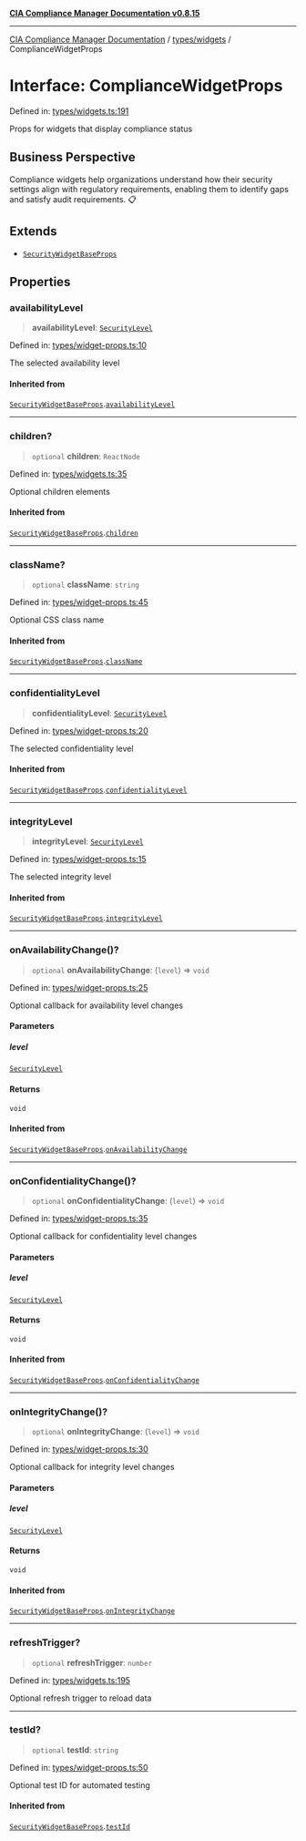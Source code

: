 [**CIA Compliance Manager Documentation v0.8.15**](../../../README.md)

***

[CIA Compliance Manager Documentation](../../../modules.md) / [types/widgets](../README.md) / ComplianceWidgetProps

# Interface: ComplianceWidgetProps

Defined in: [types/widgets.ts:191](https://github.com/Hack23/cia-compliance-manager/blob/50a3bb1fa64948444e36c06fee075b5043350db0/src/types/widgets.ts#L191)

Props for widgets that display compliance status

## Business Perspective

Compliance widgets help organizations understand how their security settings
align with regulatory requirements, enabling them to identify gaps and
satisfy audit requirements. 📋

## Extends

- [`SecurityWidgetBaseProps`](SecurityWidgetBaseProps.md)

## Properties

### availabilityLevel

> **availabilityLevel**: [`SecurityLevel`](../../cia/type-aliases/SecurityLevel.md)

Defined in: [types/widget-props.ts:10](https://github.com/Hack23/cia-compliance-manager/blob/50a3bb1fa64948444e36c06fee075b5043350db0/src/types/widget-props.ts#L10)

The selected availability level

#### Inherited from

[`SecurityWidgetBaseProps`](SecurityWidgetBaseProps.md).[`availabilityLevel`](SecurityWidgetBaseProps.md#availabilitylevel)

***

### children?

> `optional` **children**: `ReactNode`

Defined in: [types/widgets.ts:35](https://github.com/Hack23/cia-compliance-manager/blob/50a3bb1fa64948444e36c06fee075b5043350db0/src/types/widgets.ts#L35)

Optional children elements

#### Inherited from

[`SecurityWidgetBaseProps`](SecurityWidgetBaseProps.md).[`children`](SecurityWidgetBaseProps.md#children)

***

### className?

> `optional` **className**: `string`

Defined in: [types/widget-props.ts:45](https://github.com/Hack23/cia-compliance-manager/blob/50a3bb1fa64948444e36c06fee075b5043350db0/src/types/widget-props.ts#L45)

Optional CSS class name

#### Inherited from

[`SecurityWidgetBaseProps`](SecurityWidgetBaseProps.md).[`className`](SecurityWidgetBaseProps.md#classname)

***

### confidentialityLevel

> **confidentialityLevel**: [`SecurityLevel`](../../cia/type-aliases/SecurityLevel.md)

Defined in: [types/widget-props.ts:20](https://github.com/Hack23/cia-compliance-manager/blob/50a3bb1fa64948444e36c06fee075b5043350db0/src/types/widget-props.ts#L20)

The selected confidentiality level

#### Inherited from

[`SecurityWidgetBaseProps`](SecurityWidgetBaseProps.md).[`confidentialityLevel`](SecurityWidgetBaseProps.md#confidentialitylevel)

***

### integrityLevel

> **integrityLevel**: [`SecurityLevel`](../../cia/type-aliases/SecurityLevel.md)

Defined in: [types/widget-props.ts:15](https://github.com/Hack23/cia-compliance-manager/blob/50a3bb1fa64948444e36c06fee075b5043350db0/src/types/widget-props.ts#L15)

The selected integrity level

#### Inherited from

[`SecurityWidgetBaseProps`](SecurityWidgetBaseProps.md).[`integrityLevel`](SecurityWidgetBaseProps.md#integritylevel)

***

### onAvailabilityChange()?

> `optional` **onAvailabilityChange**: (`level`) => `void`

Defined in: [types/widget-props.ts:25](https://github.com/Hack23/cia-compliance-manager/blob/50a3bb1fa64948444e36c06fee075b5043350db0/src/types/widget-props.ts#L25)

Optional callback for availability level changes

#### Parameters

##### level

[`SecurityLevel`](../../cia/type-aliases/SecurityLevel.md)

#### Returns

`void`

#### Inherited from

[`SecurityWidgetBaseProps`](SecurityWidgetBaseProps.md).[`onAvailabilityChange`](SecurityWidgetBaseProps.md#onavailabilitychange)

***

### onConfidentialityChange()?

> `optional` **onConfidentialityChange**: (`level`) => `void`

Defined in: [types/widget-props.ts:35](https://github.com/Hack23/cia-compliance-manager/blob/50a3bb1fa64948444e36c06fee075b5043350db0/src/types/widget-props.ts#L35)

Optional callback for confidentiality level changes

#### Parameters

##### level

[`SecurityLevel`](../../cia/type-aliases/SecurityLevel.md)

#### Returns

`void`

#### Inherited from

[`SecurityWidgetBaseProps`](SecurityWidgetBaseProps.md).[`onConfidentialityChange`](SecurityWidgetBaseProps.md#onconfidentialitychange)

***

### onIntegrityChange()?

> `optional` **onIntegrityChange**: (`level`) => `void`

Defined in: [types/widget-props.ts:30](https://github.com/Hack23/cia-compliance-manager/blob/50a3bb1fa64948444e36c06fee075b5043350db0/src/types/widget-props.ts#L30)

Optional callback for integrity level changes

#### Parameters

##### level

[`SecurityLevel`](../../cia/type-aliases/SecurityLevel.md)

#### Returns

`void`

#### Inherited from

[`SecurityWidgetBaseProps`](SecurityWidgetBaseProps.md).[`onIntegrityChange`](SecurityWidgetBaseProps.md#onintegritychange)

***

### refreshTrigger?

> `optional` **refreshTrigger**: `number`

Defined in: [types/widgets.ts:195](https://github.com/Hack23/cia-compliance-manager/blob/50a3bb1fa64948444e36c06fee075b5043350db0/src/types/widgets.ts#L195)

Optional refresh trigger to reload data

***

### testId?

> `optional` **testId**: `string`

Defined in: [types/widget-props.ts:50](https://github.com/Hack23/cia-compliance-manager/blob/50a3bb1fa64948444e36c06fee075b5043350db0/src/types/widget-props.ts#L50)

Optional test ID for automated testing

#### Inherited from

[`SecurityWidgetBaseProps`](SecurityWidgetBaseProps.md).[`testId`](SecurityWidgetBaseProps.md#testid)
